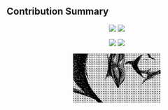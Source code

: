## Contribution Summary

<p align="center">
  <img src="https://github-profile-summary-cards.vercel.app/api/cards/repos-per-language?username=cau4svg&theme=default&title_color=ffffff&text_color=ffffff&bg_color=000000" width="45%"/>
  <img src="https://github-profile-summary-cards.vercel.app/api/cards/most-commit-language?username=cau4svg&theme=default&title_color=ffffff&text_color=ffffff&bg_color=000000" width="45%"/>
</p>

<p align="center">
  <img src="https://github-profile-summary-cards.vercel.app/api/cards/productive-time?username=cau4svg&utcOffset=3&theme=default&title_color=ffffff&text_color=ffffff&bg_color=000000" width="45%"/>
  <img src="https://github-profile-summary-cards.vercel.app/api/cards/stats?username=cau4svg&theme=default&title_color=ffffff&text_color=ffffff&bg_color=000000" width="45%"/>
</p>

<p align="center">
  <img src="assets/36409.gif" width="200"/>
</p>
